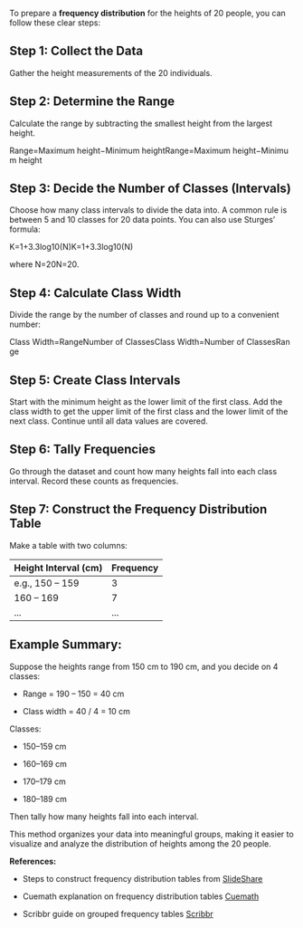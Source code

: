 To prepare a **frequency distribution** for the heights of 20 people, you can follow these clear steps:

## Step 1: Collect the Data

Gather the height measurements of the 20 individuals.

## Step 2: Determine the Range

Calculate the range by subtracting the smallest height from the largest height.

Range=Maximum height−Minimum heightRange=Maximum height−Minimum height

## Step 3: Decide the Number of Classes (Intervals)

Choose how many class intervals to divide the data into. A common rule is between 5 and 10 classes for 20 data points. You can also use Sturges’ formula:

K=1+3.3log⁡10(N)K=1+3.3log10(N)

where N=20N=20.

## Step 4: Calculate Class Width

Divide the range by the number of classes and round up to a convenient number:

Class Width=RangeNumber of ClassesClass Width=Number of ClassesRange

## Step 5: Create Class Intervals

Start with the minimum height as the lower limit of the first class. Add the class width to get the upper limit of the first class and the lower limit of the next class. Continue until all data values are covered.

## Step 6: Tally Frequencies

Go through the dataset and count how many heights fall into each class interval. Record these counts as frequencies.

## Step 7: Construct the Frequency Distribution Table

Make a table with two columns:

|Height Interval (cm)|Frequency|
|---|---|
|e.g., 150 – 159|3|
|160 – 169|7|
|...|...|

## Example Summary:

Suppose the heights range from 150 cm to 190 cm, and you decide on 4 classes:

- Range = 190 – 150 = 40 cm
    
- Class width = 40 / 4 = 10 cm
    

Classes:

- 150–159 cm
    
- 160–169 cm
    
- 170–179 cm
    
- 180–189 cm
    

Then tally how many heights fall into each interval.

This method organizes your data into meaningful groups, making it easier to visualize and analyze the distribution of heights among the 20 people.

**References:**

- Steps to construct frequency distribution tables from [SlideShare](https://www.slideshare.net/slideshow/steps-in-constructing-a-frequency-distribution-tablepptx/258589926)
    
- Cuemath explanation on frequency distribution tables [Cuemath](https://www.cuemath.com/data/frequency-distribution-table/)
    
- Scribbr guide on grouped frequency tables [Scribbr](https://www.scribbr.com/statistics/frequency-distributions/)